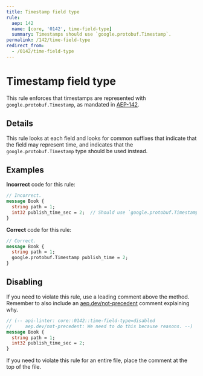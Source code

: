 ```yaml
---
title: Timestamp field type
rule:
  aep: 142
  name: [core, '0142', time-field-type]
  summary: Timestamps should use `google.protobuf.Timestamp`.
permalink: /142/time-field-type
redirect_from:
  - /0142/time-field-type
---
```


# Timestamp field type

This rule enforces that timestamps are represented with
`google.protobuf.Timestamp`, as mandated in [AEP-142][].

## Details

This rule looks at each field and looks for common suffixes that indicate that
the field may represent time, and indicates that the
`google.protobuf.Timestamp` type should be used instead.

## Examples

**Incorrect** code for this rule:

```proto
// Incorrect.
message Book {
  string path = 1;
  int32 publish_time_sec = 2;  // Should use `google.protobuf.Timestamp`.
}
```

**Correct** code for this rule:

```proto
// Correct.
message Book {
  string path = 1;
  google.protobuf.Timestamp publish_time = 2;
}
```

## Disabling

If you need to violate this rule, use a leading comment above the method.
Remember to also include an [aep.dev/not-precedent][] comment explaining why.

```proto
// (-- api-linter: core::0142::time-field-type=disabled
//     aep.dev/not-precedent: We need to do this because reasons. --)
message Book {
  string path = 1;
  int32 publish_time_sec = 2;
}
```

If you need to violate this rule for an entire file, place the comment at the
top of the file.

[aep-142]: https://aep.dev/142
[aep.dev/not-precedent]: https://aep.dev/not-precedent
